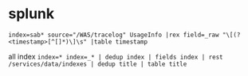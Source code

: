 # splunk
  `index=sab* source="/WAS/tracelog" UsageInfo
  |rex field=_raw "\[(?<timestamp>[^[]*)\]\s"
  |table timestamp`
 
 all index
 `index=* index=_* | dedup index | fields index | rest /services/data/indexes | dedup title | table title`

